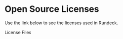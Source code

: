 # Open Source Licenses

Use the link below to see the licenses used in Rundeck.

<a :href="$withBase('/oss-list.txt')">License Files</a>
